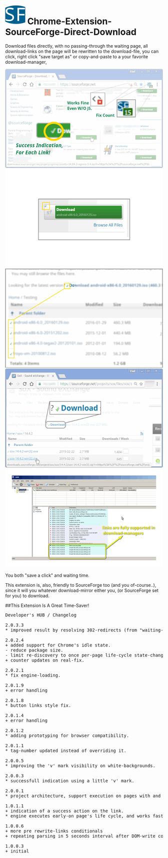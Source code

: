 <h1><img src="resources/icon.png" height="64" width="64"/> Chrome-Extension-SourceForge-Direct-Download</h1>

Download files directly, with no passing-through the waiting page,
all download-links on the page will be rewritten to the download-file,
you can click, right click "save target as" or copy-and-paste to a your favorite download-manager,

<img src="resources/screenshot_1.png"/>
<img src="resources/screenshot_2.png"/>
<img src="resources/screenshot_3.png"/>
<img src="resources/screenshot_4.png"/>
<img src="resources/screenshot_5.png"/>

You both "save a click" and waiting time.

This extension is, also, friendly to SourceForge too (and you of-course..),
since it will you whatever download-mirror either you, (or SourceForge set for you) to download.

##This Extension Is A Great Time-Saver!

<pre>
Developer's HUB / Changelog

2.0.3.3
* improved result by resolving 302-redirects (from "waiting-screen") to final target URL.

2.0.2.4
+ added support for Chrome's idle state.
- reduce package size.
- limit re-discovery to once per-page life-cycle state-change (load/ready).
+ counter updates on real-fix.

2.0.2.1
* fix engine-loading.

2.0.1.9
+ error handling

2.0.1.8
* button links style fix.

2.0.1.4
+ error handling

2.0.1.2
* adding prototyping for browser compatibility.

2.0.1.1
* tag-number updated instead of overriding it.

2.0.0.5
* improving the 'v' mark visibility on white-backgrounds.

2.0.0.3
* successfull indication using a little 'v' mark.

2.0.0.1
* project architecture, support execution on pages with and without JavaScript support, no code-duplication using the scope of the chrome-extension.

1.0.1.1
+ indication of a success action on the link.
* engine executes early-on page's life cycle, and works faster.

1.0.0.6
+ more pre rewrite-links conditionals
+ repeating parsing in 5 seconds interval after DOM-write complete.

1.0.0.3
+ initial
</pre>

<!-- <a href="https://paypal.me/e1adkarak0"><img src="https://www.paypalobjects.com/webstatic/mktg/Logo/pp-logo-100px.png" alt="PayPal Donation"></a> -->